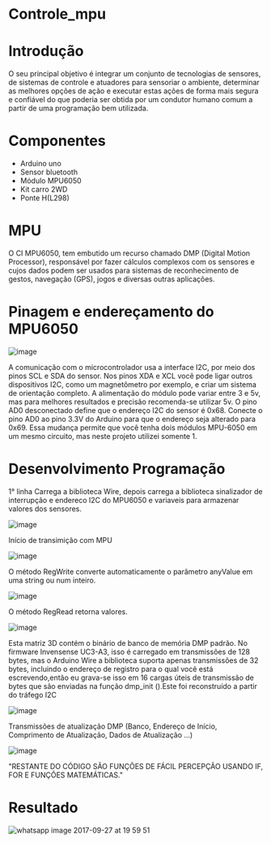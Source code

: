 # Controle_mpu

# Introdução

O seu principal objetivo é integrar um conjunto de tecnologias de sensores, de sistemas de controle e atuadores para sensoriar o ambiente, determinar as melhores opções de ação e executar estas ações de forma mais segura e confiável do que poderia ser obtida por um condutor humano comum a partir de uma programação bem utilizada.

 # Componentes
 
 - Arduino uno
 - Sensor bluetooth
 - Módulo MPU6050
 - Kit carro 2WD
 - Ponte H(L298)

 # MPU
 O CI MPU6050, tem embutido um recurso chamado DMP (Digital Motion Processor), responsável por fazer cálculos complexos com os sensores e cujos dados podem ser usados para sistemas de reconhecimento de gestos, navegação (GPS), jogos e diversas outras aplicações.
 
 # Pinagem e endereçamento do MPU6050
 
 ![image](https://user-images.githubusercontent.com/32276018/31092850-21f7f246-a786-11e7-8489-2cb34bddbe24.png)
 
 A comunicação com o microcontrolador usa a interface I2C, por meio dos pinos SCL e SDA do sensor. Nos pinos XDA e XCL você pode ligar outros dispositivos I2C, como um magnetômetro por exemplo, e criar um sistema de orientação completo. A alimentação do módulo pode variar entre 3 e 5v, mas para melhores resultados e precisão recomenda-se utilizar 5v.
 O pino AD0 desconectado define que o endereço I2C do sensor é 0x68. Conecte o pino AD0 ao pino 3.3V do Arduino para que o endereço seja alterado para 0x69. Essa mudança permite que você tenha dois módulos MPU-6050 em um mesmo circuito, mas neste projeto utilizei somente 1.
 
  # Desenvolvimento Programação

 1° linha Carrega a biblioteca Wire, depois carrega a biblioteca sinalizador de interrupção e endereco I2C do MPU6050 e variaveis para armazenar valores dos sensores.

![image](https://user-images.githubusercontent.com/32276018/31094336-33aebf24-a78b-11e7-9ab5-811000468268.png)

 Início de transimição com MPU

![image](https://user-images.githubusercontent.com/32276018/31094604-2cdaa4aa-a78c-11e7-81b9-85679689f763.png)

 O método RegWrite converte automaticamente o parâmetro anyValue em uma string ou num inteiro.

![image](https://user-images.githubusercontent.com/32276018/31094777-b067f764-a78c-11e7-953e-056622d59931.png)

O método RegRead retorna valores.

![image](https://user-images.githubusercontent.com/32276018/31095068-d04a9e28-a78d-11e7-91d8-d1be348c0a98.png)

 Esta matriz 3D contém o binário de banco de memória DMP padrão. No firmware Invensense UC3-A3, isso é carregado em transmissões de 128 bytes, mas o Arduino Wire a biblioteca suporta apenas transmissões de 32 bytes, incluindo o endereço de registro para o qual você está escrevendo,então eu grava-se isso em 16 cargas úteis de transmissão de bytes que são enviadas na função dmp_init ().Este foi reconstruído a partir do tráfego I2C  

 ![image](https://user-images.githubusercontent.com/32276018/31094030-097999aa-a78a-11e7-8272-25b2b96a8355.png)
 
 Transmissões de atualização DMP (Banco, Endereço de Início, Comprimento de Atualização, Dados de Atualização ...)

 ![image](https://user-images.githubusercontent.com/32276018/31093927-b02259a0-a789-11e7-8c23-647e8abc1458.png)

"RESTANTE DO CÓDIGO SÃO FUNÇÕES DE FÁCIL PERCEPÇÃO USANDO IF, FOR E FUNÇÕES MATEMÁTICAS."


 
 # Resultado
 ![whatsapp image 2017-09-27 at 19 59 51](https://user-images.githubusercontent.com/32276018/30942055-f1853cc4-a3be-11e7-889b-7f6803a3b4a6.jpeg)
